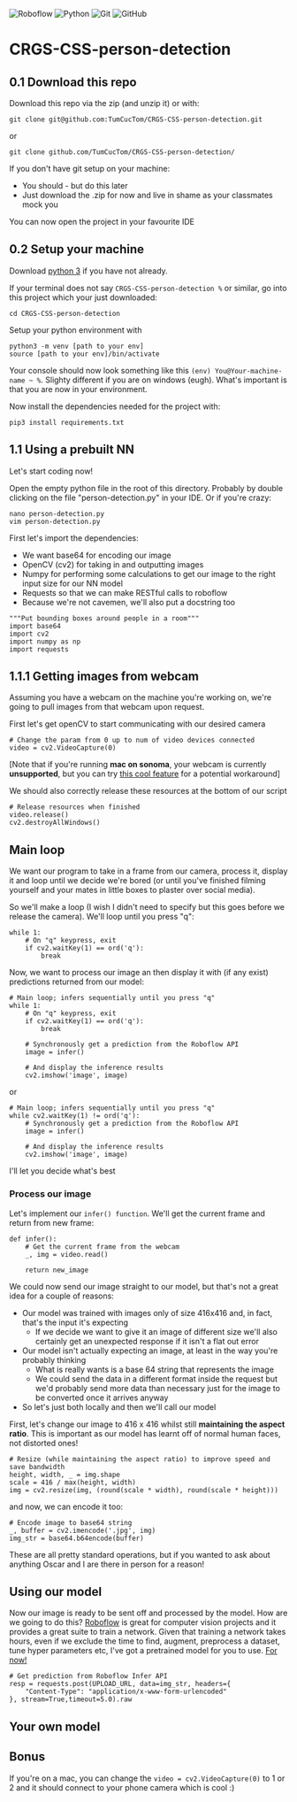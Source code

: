 ![Roboflow](https://img.shields.io/badge/roboflow-6706CE?style=for-the-badge&logo=roboflow&logoColor=#6706CE)
![Python](https://img.shields.io/badge/python-3670A0?style=for-the-badge&logo=python&logoColor=ffdd54)
![Git](https://img.shields.io/badge/git-%23F05033.svg?style=for-the-badge&logo=git&logoColor=white)
![GitHub](https://img.shields.io/badge/github-%23121011.svg?style=for-the-badge&logo=github&logoColor=white)

# CRGS-CSS-person-detection

## 0.1 Download this repo
Download this repo via the zip (and unzip it) or with:
```angular2html
git clone git@github.com:TumCucTom/CRGS-CSS-person-detection.git
```
or
```angular2html
git clone github.com/TumCucTom/CRGS-CSS-person-detection/
```
If you don't have git setup on your machine:
- You should - but do this later
- Just download the .zip for now and live in shame as your classmates mock you

You can now open the project in your favourite IDE

## 0.2  Setup your machine

Download [python 3](https://www.python.org/downloads/) if you have not already.

If your terminal does not say ```CRGS-CSS-person-detection %``` or similar, go into this project which your just downloaded:
```angular2html
cd CRGS-CSS-person-detection
```

Setup your python environment with
```
python3 -m venv [path to your env]
source [path to your env]/bin/activate
```

Your console should now look something like this ```(env) You@Your-machine-name ~ %```. Slighty different if you are on windows (eugh). What's important is that you are now in your environment.

Now install the dependencies needed for the project with:
```angular2html
pip3 install requirements.txt
```
## 1.1 Using a prebuilt NN

Let's start coding now!

Open the empty python file in the root of this directory. Probably by double clicking on the file "person-detection.py" in your IDE. Or if you're crazy:
```angular2html
nano person-detection.py
vim person-detection.py
```

First let's import the dependencies:

- We want base64 for encoding our image
- OpenCV (cv2) for taking in and outputting images
- Numpy for performing some calculations to get our image to the right input size for our NN model
- Requests so that we can make RESTful calls to roboflow
- Because we're not cavemen, we'll also put a docstring too

```angular2html
"""Put bounding boxes around people in a room"""
import base64
import cv2
import numpy as np
import requests
```

## 1.1.1 Getting images from webcam

Assuming you have a webcam on the machine you're working on, we're going to pull images from that webcam upon request.

First let's get openCV to start communicating with our desired camera
```angular2html
# Change the param from 0 up to num of video devices connected
video = cv2.VideoCapture(0)
```

[Note that if you're running **mac on sonoma**, your webcam is currently **unsupported**, but you can try [this cool feature](#bonus) for a potential workaround]

We should also correctly release these resources at the bottom of our script
```angular2html
# Release resources when finished
video.release()
cv2.destroyAllWindows()
```
## Main loop
We want our program to take in a frame from our camera, process it, display it and loop until we decide we're bored (or until you've finished filming yourself and your mates in little boxes to plaster over social media).

So we'll make a loop (I wish I didn't need to specify but this goes before we release the camera).
We'll loop until you press "q":

```angular2html
while 1:
    # On "q" keypress, exit
    if cv2.waitKey(1) == ord('q'):
        break
```

Now, we want to process our image an then display it with (if any exist) predictions returned from our model:

```angular2html
# Main loop; infers sequentially until you press "q"
while 1:
    # On "q" keypress, exit
    if cv2.waitKey(1) == ord('q'):
        break

    # Synchronously get a prediction from the Roboflow API
    image = infer()

    # And display the inference results
    cv2.imshow('image', image)
```
or
```angular2html
# Main loop; infers sequentially until you press "q"
while cv2.waitKey(1) != ord('q'):
    # Synchronously get a prediction from the Roboflow API
    image = infer()

    # And display the inference results
    cv2.imshow('image', image)
```
I'll let you decide what's best

### Process our image
Let's implement our ```infer() function```. We'll get the current frame and return from new frame:
```angular2html
def infer():
    # Get the current frame from the webcam
    _, img = video.read()

    return new_image
```

We could now send our image straight to our model, but that's not a great idea for a couple of reasons:
- Our model was trained with images only of size 416x416 and, in fact, that's the input it's expecting
  - If we decide we want to give it an image of different size we'll also certainly get an unexpected response if it isn't a flat out error
- Our model isn't actually expecting an image, at least in the way you're probably thinking
  - What is really wants is a base 64 string that represents the image
  - We could send the data in a different format inside the request but we'd probably send more data than necessary just for the image to be converted once it arrives anyway
- So let's just both locally and then we'll call our model

First, let's change our image to 416 x 416 whilst still **maintaining the aspect ratio**. This is important as our model has learnt off of normal human faces, not distorted ones!
```angular2html
# Resize (while maintaining the aspect ratio) to improve speed and save bandwidth
height, width, _ = img.shape
scale = 416 / max(height, width)
img = cv2.resize(img, (round(scale * width), round(scale * height)))
```

and now, we can encode it too:
```angular2html
# Encode image to base64 string
_, buffer = cv2.imencode('.jpg', img)
img_str = base64.b64encode(buffer)
```

These are all pretty standard operations, but if you wanted to ask about anything Oscar and I are there in person for a reason!

## Using our model
Now our image is ready to be sent off and processed by the model. How are we going to do this? [Roboflow](https://roboflow.com/) is great for computer vision projects and it provides a great suite to train a network. Given that training a network takes hours, even if we exclude the time to find, augment, preprocess a dataset, tune hyper parameters etc, I've got a pretrained model for you to use. [For now!](#your-own-model)

```angular2html
# Get prediction from Roboflow Infer API
resp = requests.post(UPLOAD_URL, data=img_str, headers={
    "Content-Type": "application/x-www-form-urlencoded"
}, stream=True,timeout=5.0).raw
```

## Your own model

## Bonus

If you're on a mac, you can change the ```video = cv2.VideoCapture(0)``` to 1 or 2 and it should connect to your phone camera which is cool :)





